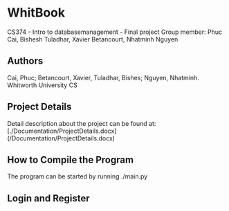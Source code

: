 # WhitBook
CS374 - Intro to databasemanagement - Final project  Group member: Phuc Cai, Bishesh Tuladhar, Xavier Betancourt, Nhatminh Nguyen

## Authors
Cai, Phuc; Betancourt, Xavier, Tuladhar, Bishes; Nguyen, Nhatminh. Whitworth University CS

## Project Details
Detail description about the project can be found at: [./Documentation/ProjectDetails.docx] (/Documentation/ProjectDetails.docx)

## How to Compile the Program
The program can be started by running ./main.py

## Login and Register
